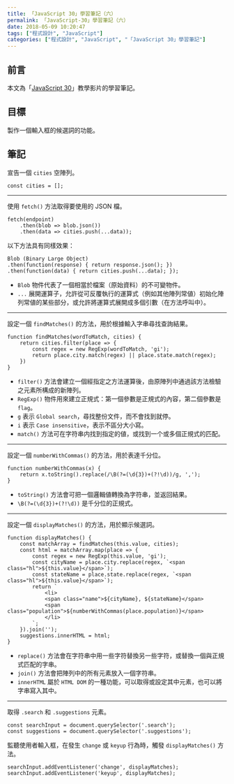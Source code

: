 ```yaml
---
title: 「JavaScript 30」學習筆記（六）
permalink: 「JavaScript-30」學習筆記（六）
date: 2018-05-09 10:20:47
tags: ["程式設計", "JavaScript"]
categories: ["程式設計", "JavaScript", "「JavaScript 30」學習筆記"]
---
```


## 前言

本文為「[JavaScript 30](https://javascript30.com/)」教學影片的學習筆記。

## 目標

製作一個輸入框的候選詞的功能。

## 筆記

宣告一個 `cities` 空陣列。

```JS
const cities = [];
```

---

使用 `fetch()` 方法取得要使用的 JSON 檔。

```JS
fetch(endpoint)
    .then(blob => blob.json())
    .then(data => cities.push(...data));
```

以下方法具有同樣效果：

```JS
Blob (Binary Large Object)
.then(function(response) { return response.json(); })
.then(function(data) { return cities.push(...data); });
```

- `Blob` 物件代表了一個相當於檔案（原始資料）的不可變物件。
- `...` 展開運算子，允許從可反覆執行的運算式（例如其他陣列常値）初始化陣列常値的某些部分，或允許將運算式展開成多個引數（在方法呼叫中）。

---

設定一個 `findMatches()` 的方法，用於根據輸入字串尋找查詢結果。

```JS
function findMatches(wordToMatch, cities) {
    return cities.filter(place => {
        const regex = new RegExp(wordToMatch, 'gi');
        return place.city.match(regex) || place.state.match(regex);
    })
}
```

- `filter()` 方法會建立一個經指定之方法運算後，由原陣列中通過該方法檢驗之元素所構成的新陣列。
- `RegExp()` 物件用來建立正規式：第一個參數是正規式的內容，第二個參數是 `flag`。
- `g` 表示 `Global search`，尋找整份文件，而不會找到就停。
- `i` 表示 `Case insensitive`，表示不區分大小寫。
- `match()` 方法可在字符串内找到指定的値，或找到一个或多個正規式的匹配。

---

設定一個 `numberWithCommas()` 的方法，用於表達千分位。

```JS
function numberWithCommas(x) {
    return x.toString().replace(/\B(?=(\d{3})+(?!\d))/g, ',');
}
```

- `toString()` 方法會可把一個邏輯値轉換為字符串，並返回結果。
- `\B(?=(\d{3})+(?!\d))` 是千分位的正規式。

---

設定一個 `displayMatches()` 的方法，用於顯示候選詞。

```JS
function displayMatches() {
    const matchArray = findMatches(this.value, cities);
    const html = matchArray.map(place => {
        const regex = new RegExp(this.value, 'gi');
        const cityName = place.city.replace(regex, `<span class="hl">${this.value}</span>`);
        const stateName = place.state.replace(regex, `<span class="hl">${this.value}</span>`);
        return `
            <li>
            <span class="name">${cityName}, ${stateName}</span>
            <span class="population">${numberWithCommas(place.population)}</span>
            </li>
        `;
    }).join('');
    suggestions.innerHTML = html;
}
```

- `replace()` 方法會在字符串中用一些字符替換另一些字符，或替換一個與正規式匹配的字串。
- `join()` 方法會把陣列中的所有元素放入一個字符串。
- `innerHTML` 屬於 `HTML DOM` 的一種功能，可以取得或設定其中元素，也可以將字串寫入其中。

---

取得 `.search` 和 `.suggestions` 元素。

```JS
const searchInput = document.querySelector('.search');
const suggestions = document.querySelector('.suggestions');
```

監聽使用者輸入框，在發生 `change` 或 `keyup` 行為時，觸發 `displayMatches()` 方法。

```JS
searchInput.addEventListener('change', displayMatches);
searchInput.addEventListener('keyup', displayMatches);
```
